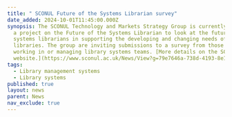 ```yaml
---
title: " SCONUL Future of the Systems Librarian survey"
date_added: 2024-10-01T11:45:00.000Z
synopsis: The SCONUL Technology and Markets Strategy Group is currently running
  a project on the Future of the Systems Librarian to look at the future role of
  systems librarians in supporting the developing and changing needs of
  libraries. The group are inviting submissions to a survey from those currently
  working in or managing library systems teams. [More details on the SCONUL
  website.](https://www.sconul.ac.uk/News/View?g=79e7646a-738d-4193-8e11-7b0edd9500d9&t=)
tags:
  - Library management systems
  - Library systems
published: true
layout: news
parent: News
nav_exclude: true
---
```

